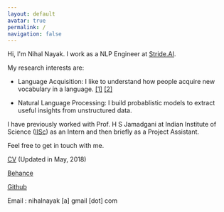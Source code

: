 ```yaml
---
layout: default
avatar: true
permalink: /
navigation: false
---
```


Hi, I'm Nihal Nayak. I work as a NLP Engineer at [Stride.AI](stride.ai). 

My research interests are:

- Language Acquisition: I like to understand how people acquire new vocabulary in a language. [\[1\]](http://www.aclweb.org/anthology/W18-0524) [\[2\]](http://aclweb.org/anthology/P17-3005)

- Natural Language Processing: I build probablistic models to extract useful insights from unstructured data. 


I have previously worked with Prof. H S Jamadgani at Indian Institute of Science ([IISc](http://www.iisc.ac.in/)) as an Intern and then briefly as a Project Assistant.

<!-- I'm a Project Intern at DESE (Formerly CEDT), [IISc](http://www.iisc.ac.in/) under Prof. H S Jamadagni. I also worked as a summer intern at [Stride.AI](stride.ai). Currently, trying to solve problems in Education, using Natural Language Processing.
 -->
Feel free to get in touch with me. 

[CV](assets/cv.pdf) (Updated in May, 2018)

[Behance](https://www.behance.net/nihalnayak7f59)

[Github](https://github.com/iampuntre)

Email : nihalnayak [a] gmail [dot] com

<!-- You can use this page to showcase your work, portfolio/project, your Latest post {% for post in site.posts limit: 1 %}<a href="{{ post.url | prepend: site.baseurl }}">{{ post.title }}</a>{% endfor %} or another stuff that you love to share to the world. -->

<!-- --- -->

<!-- ## 🅿️ Edit This Page
You’ll find this page in your `_pages` directory. Go ahead and edit it and re-build the site to see your changes. You can rebuild the site in many different ways, but the most common way is to run `jekyll serve`, which launches a web server and auto-regenerates your site when a file is updated. -->
